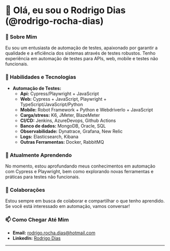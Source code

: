 # 👋 Olá, eu sou o Rodrigo Dias (@rodrigo-rocha-dias)

### 👀 Sobre Mim

Eu sou um entusiasta de automação de testes, apaixonado por garantir a qualidade e a eficiência dos sistemas através de testes robustos. Tenho experiência em automação de testes para APIs, web, mobile e testes não funcionais.

### 🚀 Habilidades e Tecnologias

- **Automação de Testes:**
  - **Api:** Cypress/Playwright + JavaScript
  - **Web:** Cypress + JavaScript, Playwright + TypeScript/JavaScript/Python
  - **Mobile:** Robot Framework + Python e WebdriverIo + JavaScript
  - **Carga/stress:** K6, JMeter, BlazeMeter
  - **CI/CD:** Jenkins, AzureDevops, Github Actions
  - **Banco de dados:** MongoDB, Oracle, SQL
  - **Observabilidade:** Dynatrace, Grafana, New Relic
  - **Logs:** Elasticsearch, Kibana
  - **Outras Ferramentas:** Docker, RabbitMQ

### 🌱 Atualmente Aprendendo

No momento, estou aprofundando meus conhecimentos em automação com Cypress e Playwright, bem como explorando novas ferramentas e práticas para testes não funcionais.

### 💞️ Colaborações

Estou sempre em busca de colaborar e compartilhar o que tenho aprendido. Se você está interessado em automação, vamos conversar!

### 📫 Como Chegar Até Mim

- **Email:** [rodrigo.rocha.dias@hotmail.com](mailto:rodrigo.rocha.dias@hotmail.com)
- **LinkedIn:** [Rodrigo Dias](https://www.linkedin.com/in/rodrigo-rocha-dias/)

---

<!---
rodrigo-rocha-dias/rodrigo-rocha-dias is a ✨ special ✨ repository because its `README.md` (this file) appears on your GitHub profile.
You can click the Preview link to take a look at your changes.
--->

